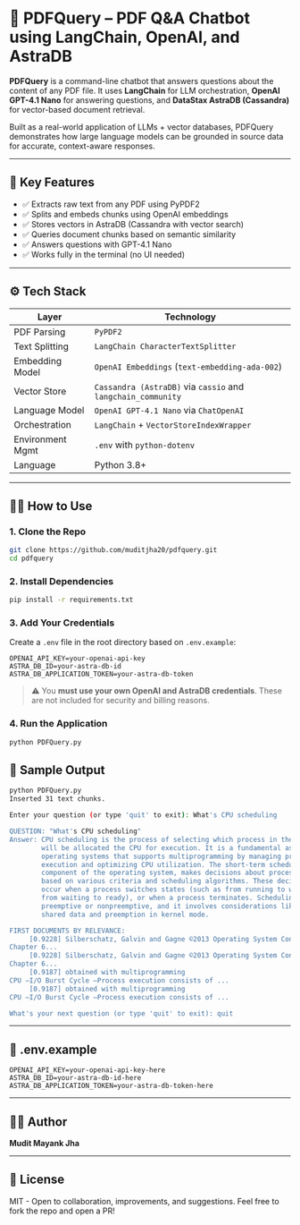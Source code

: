 # 📄 PDFQuery – PDF Q&A Chatbot using LangChain, OpenAI, and AstraDB

**PDFQuery** is a command-line chatbot that answers questions about the content of any PDF file. It uses **LangChain** for LLM orchestration, **OpenAI GPT-4.1 Nano** for answering questions, and **DataStax AstraDB (Cassandra)** for vector-based document retrieval.

Built as a real-world application of LLMs + vector databases, PDFQuery demonstrates how large language models can be grounded in source data for accurate, context-aware responses.

---

## 🚀 Key Features

- ✅ Extracts raw text from any PDF using PyPDF2
- ✅ Splits and embeds chunks using OpenAI embeddings
- ✅ Stores vectors in AstraDB (Cassandra with vector search)
- ✅ Queries document chunks based on semantic similarity
- ✅ Answers questions with GPT-4.1 Nano
- ✅ Works fully in the terminal (no UI needed)

---

## ⚙️ Tech Stack

| Layer                | Technology                  |
|---------------------|-----------------------------|
| PDF Parsing         | `PyPDF2`                    |
| Text Splitting      | `LangChain CharacterTextSplitter` |
| Embedding Model     | `OpenAI Embeddings` (`text-embedding-ada-002`) |
| Vector Store        | `Cassandra (AstraDB)` via `cassio` and `langchain_community` |
| Language Model      | `OpenAI GPT-4.1 Nano` via `ChatOpenAI` |
| Orchestration       | `LangChain` + `VectorStoreIndexWrapper` |
| Environment Mgmt    | `.env` with `python-dotenv` |
| Language            | Python 3.8+

---

## 🧑‍💻 How to Use

### 1. Clone the Repo

```bash
git clone https://github.com/muditjha20/pdfquery.git
cd pdfquery
```

### 2. Install Dependencies

```bash
pip install -r requirements.txt
```

### 3. Add Your Credentials

Create a `.env` file in the root directory based on `.env.example`:

```env
OPENAI_API_KEY=your-openai-api-key
ASTRA_DB_ID=your-astra-db-id
ASTRA_DB_APPLICATION_TOKEN=your-astra-db-token
```

> ⚠️ You **must use your own OpenAI and AstraDB credentials**. These are not included for security and billing reasons.

### 4. Run the Application

```bash
python PDFQuery.py
```

## 🧪 Sample Output

```bash
python PDFQuery.py
Inserted 31 text chunks.

Enter your question (or type 'quit' to exit): What's CPU scheduling

QUESTION: "What's CPU scheduling"
Answer: CPU scheduling is the process of selecting which process in the ready queue
        will be allocated the CPU for execution. It is a fundamental aspect of
        operating systems that supports multiprogramming by managing process
        execution and optimizing CPU utilization. The short-term scheduler, a
        component of the operating system, makes decisions about process execution
        based on various criteria and scheduling algorithms. These decisions can
        occur when a process switches states (such as from running to waiting, or
        from waiting to ready), or when a process terminates. Scheduling can be
        preemptive or nonpreemptive, and it involves considerations like access to
        shared data and preemption in kernel mode.

FIRST DOCUMENTS BY RELEVANCE:
     [0.9228] Silberschatz, Galvin and Gagne ©2013 Operating System Concepts –9thEdition
Chapter 6...
     [0.9228] Silberschatz, Galvin and Gagne ©2013 Operating System Concepts –9thEdition
Chapter 6...
     [0.9187] obtained with multiprogramming
CPU –I/O Burst Cycle –Process execution consists of ...
     [0.9187] obtained with multiprogramming
CPU –I/O Burst Cycle –Process execution consists of ...

What's your next question (or type 'quit' to exit): quit
```
---

## 📁 .env.example

```env
OPENAI_API_KEY=your-openai-api-key-here
ASTRA_DB_ID=your-astra-db-id-here
ASTRA_DB_APPLICATION_TOKEN=your-astra-db-token-here
```

---

## 🙋‍♂️ Author

**Mudit Mayank Jha**  

---

## 🤝 License

MIT - Open to collaboration, improvements, and suggestions. Feel free to fork the repo and open a PR!

